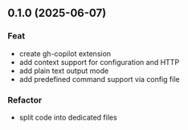## 0.1.0 (2025-06-07)

### Feat

- create gh-copilot extension
- add context support for configuration and HTTP
- add plain text output mode
- add predefined command support via config file

### Refactor

- split code into dedicated files
